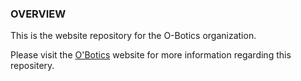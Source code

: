 ### OVERVIEW
This is the website repository for the O-Botics organization.

Please visit the [O'Botics](http://o-botics.org) website for more information regarding this repositery.

